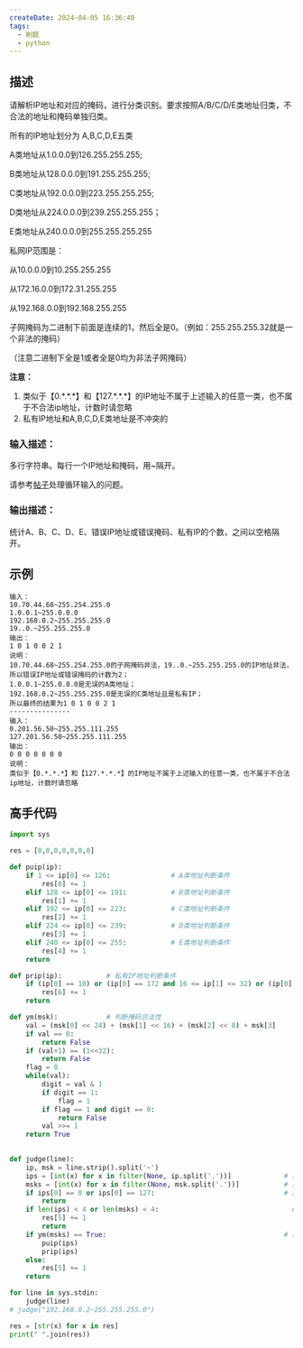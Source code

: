 ```yaml
---
createDate: 2024-04-05 16:36:40
tags:
  - 刷题
  - python
---
```

## 描述

请解析IP地址和对应的掩码，进行分类识别。要求按照A/B/C/D/E类地址归类，不合法的地址和掩码单独归类。

所有的IP地址划分为 A,B,C,D,E五类

A类地址从1.0.0.0到126.255.255.255;

B类地址从128.0.0.0到191.255.255.255;

C类地址从192.0.0.0到223.255.255.255;

D类地址从224.0.0.0到239.255.255.255；

E类地址从240.0.0.0到255.255.255.255

私网IP范围是：

从10.0.0.0到10.255.255.255

从172.16.0.0到172.31.255.255

从192.168.0.0到192.168.255.255

子网掩码为二进制下前面是连续的1，然后全是0。（例如：255.255.255.32就是一个非法的掩码）

（注意二进制下全是1或者全是0均为非法子网掩码）

**注意：**

1. 类似于【0.\*.\*.\*】和【127.\*.\*.\*】的IP地址不属于上述输入的任意一类，也不属于不合法ip地址，计数时请忽略
2. 私有IP地址和A,B,C,D,E类地址是不冲突的
### 输入描述：

多行字符串。每行一个IP地址和掩码，用~隔开。

请参考[帖子](https://www.nowcoder.com/discuss/276)处理循环输入的问题。

### 输出描述：

统计A、B、C、D、E、错误IP地址或错误掩码、私有IP的个数，之间以空格隔开。

## 示例
```0
输入：
10.70.44.68~255.254.255.0
1.0.0.1~255.0.0.0
192.168.0.2~255.255.255.0
19..0.~255.255.255.0
输出：
1 0 1 0 0 2 1
说明：
10.70.44.68~255.254.255.0的子网掩码非法，19..0.~255.255.255.0的IP地址非法，所以错误IP地址或错误掩码的计数为2；
1.0.0.1~255.0.0.0是无误的A类地址；
192.168.0.2~255.255.255.0是无误的C类地址且是私有IP；
所以最终的结果为1 0 1 0 0 2 1
---------------
输入：
0.201.56.50~255.255.111.255
127.201.56.50~255.255.111.255
输出：
0 0 0 0 0 0 0
说明：
类似于【0.*.*.*】和【127.*.*.*】的IP地址不属于上述输入的任意一类，也不属于不合法ip地址，计数时请忽略
```

## 高手代码

```python
import sys

res = [0,0,0,0,0,0,0]

def puip(ip):
    if 1 <= ip[0] <= 126:				# A类地址判断条件
        res[0] += 1
    elif 128 <= ip[0] <= 191:			# B类地址判断条件
        res[1] += 1
    elif 192 <= ip[0] <= 223:			# C类地址判断条件
        res[2] += 1
    elif 224 <= ip[0] <= 239:			# D类地址判断条件
        res[3] += 1
    elif 240 <= ip[0] <= 255:			# E类地址判断条件
        res[4] += 1
    return

def prip(ip):			# 私有IP地址判断条件
    if (ip[0] == 10) or (ip[0] == 172 and 16 <= ip[1] <= 32) or (ip[0] == 192 and ip[1] == 168):
        res[6] += 1
    return

def ym(msk):			# 判断掩码合法性
    val = (msk[0] << 24) + (msk[1] << 16) + (msk[2] << 8) + msk[3]		# 转换成32位
    if val == 0:														  # 排除全0的情况
        return False
    if (val+1) == (1<<32):												# 排除全1的情况
        return False
    flag = 0
    while(val):
        digit = val & 1													# 逐位判断
        if digit == 1:
            flag = 1
        if flag == 1 and digit == 0:									# flag=1表示已经不允许再出现0
            return False
        val >>= 1
    return True
    

def judge(line):
    ip, msk = line.strip().split('~')
    ips = [int(x) for x in filter(None, ip.split('.'))]				# 获得表示IP的列表，理论上应该包含四个元素
    msks = [int(x) for x in filter(None, msk.split('.'))]			# 获得表示掩码的列表，理论上应该包含四个元素
    if ips[0] == 0 or ips[0] == 127:								# 排除非法IP不计数
        return
    if len(ips) < 4 or len(msks) < 4:								  # 判断错误掩码或错误IP
        res[5] += 1
        return
    if ym(msks) == True:											# 通过掩码判断的可以进行IP判断
        puip(ips)
        prip(ips)
    else:
        res[5] += 1
    return

for line in sys.stdin:
    judge(line)
# judge("192.168.0.2~255.255.255.0")

res = [str(x) for x in res]
print(" ".join(res))
```